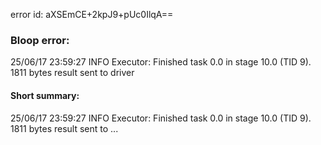 error id: aXSEmCE+2kpJ9+pUc0IlqA==
### Bloop error:

25/06/17 23:59:27 INFO Executor: Finished task 0.0 in stage 10.0 (TID 9). 1811 bytes result sent to driver
#### Short summary: 

25/06/17 23:59:27 INFO Executor: Finished task 0.0 in stage 10.0 (TID 9). 1811 bytes result sent to ...